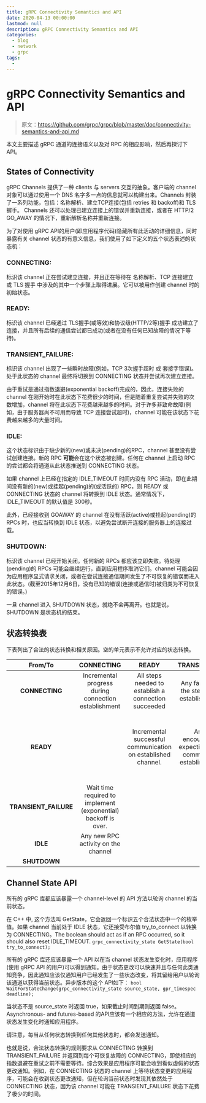 ```yaml
---
title: gRPC Connectivity Semantics and API
date: 2020-04-13 00:00:00
lastmod: null
description: gRPC Connectivity Semantics and API
categories: 
  - blog
  - network
  - grpc
tags: 
  - 
---
```


# gRPC Connectivity Semantics and API
> 原文：https://github.com/grpc/grpc/blob/master/doc/connectivity-semantics-and-api.md

本文主要描述 gRPC 通道的连接语义以及对 RPC 的相应影响，然后再探讨下 API。

## States of Connectivity
gRPC Channels 提供了一种 clients 与 servers 交互的抽象。客户端的 channel 对象可以通过使用一个 DNS 名字多一点的信息就可以构建出来。Channels 封装了一系列功能，包括：名称解析、建立TCP连接(包括 retries 和 backoff)和 TLS 握手。
Channels 还可以处理已建立连接上的错误并重新连接，或者在 HTTP/2 GO_AWAY 的情况下，重新解析名称并重新连接。

为了对使用 gRPC API的用户(即应用程序代码)隐藏所有此活动的详细信息，同时暴露有关 channel 状态的有意义信息，我们使用了如下定义的五个状态表述的状态机：

### CONNECTING: 
标识该 channel 正在尝试建立连接，并且正在等待在 名称解析、TCP 连接建立 或 TLS 握手 中涉及的其中一个步骤上取得进展。它可以被用作创建 channel 时的初始状态。

### READY: 
标识该 channel 已经通过 TLS握手(或等效)和协议级(HTTP/2等)握手 成功建立了连接，并且所有后续的通信尝试都已成功(或者在没有任何已知故障的情况下等待)。

### TRANSIENT_FAILURE:
标识该 channel 出现了一些瞬时故障(例如，TCP 3次握手超时 或 套接字错误)。处于此状态的 channel 最终将切换到 CONNECTING 状态并尝试再次建立连接。

由于重试是通过指数退避(exponential backoff)完成的，因此，连接失败的 channel 在刚开始时在此状态下花费很少的时间，但是随着重复尝试并失败的次数增加，channel 将在此状态下花费越来越多的时间。对于许多非致命故障(例如，由于服务器尚不可用而导致 TCP 连接尝试超时)，channel 可能在该状态下花费越来越多的大量时间。

### IDLE: 
这个状态标识由于缺少新的(new)或未决(pending)的RPC，channel 甚至没有尝试创建连接。新的 RPC **可能**会在这个状态被创建。任何在 channel 上启动 RPC 的尝试都会将通道从此状态推送到 CONNECTING 状态。

如果 channel 上已经在指定的 IDLE_TIMEOUT 时间内没有 RPC 活动，即在此期间没有新的(new)或挂起(pending)的(或活跃的) RPC，则 READY 或 CONNECTING 状态的 channel 将转换到 IDLE 状态。通常情况下，IDLE_TIMEOUT 的默认值是 300秒。

此外，已经接收到 GOAWAY 的 channel 在没有活跃(active)或挂起(pending)的 RPCs 时，也应当转换到 IDLE 状态，以避免尝试断开连接的服务器上的连接过载。

### SHUTDOWN: 
标识该 channel 已经开始关闭。任何新的 RPCs 都应该立即失败。待处理(pending)的 RPCs 可能会继续运行，直到应用程序取消它们。channel 可能会因为应用程序显式请求关闭，或者在尝试连接通信期间发生了不可恢复的错误而进入此状态。(截至2015年12月6日，没有已知的错误(连接或通信时)被归类为不可恢复的错误。)

一旦 channel 进入 SHUTDOWN 状态，就绝不会再离开。也就是说，SHUTDOWN 是状态机的结束。

## 状态转换表
下表列出了合法的状态转换和相关原因。空的单元表示不允许对应的状态转换。

|From/To | CONNECTING | READY | TRANSIENT_FAILURE | IDLE | SHUTDOWN |
|:----:|:----:|:----:|:----:|:----:|:----:|
| __CONNECTING__ | Incremental progress during connection establishment | All steps needed to establish a connection succeeded | Any failure in any of the steps needed to establish connection | No RPC activity on channel for IDLE_TIMEOUT | Shutdown triggered by application. |
| __READY__ | | Incremental successful communication on established channel. | Any failure encountered while expecting successful communication on established channel. | No RPC activity on channel for IDLE_TIMEOUT OR upon receiving a GOAWAY while there are no pending RPCs. | Shutdown triggered by application. |
| __TRANSIENT_FAILURE__ | Wait time required to implement (exponential) backoff is over. | | | | Shutdown triggered by application. |
| __IDLE__ | Any new RPC activity on the channel | | | | Shutdown triggered by application. |
| __SHUTDOWN__ | | | | | |

## Channel State API
所有的 gRPC 库都应该暴露一个 channel-level 的 API 方法以轮询 channel 的当前状态。

在 C++ 中, 这个方法叫 GetState，它会返回一个标识五个合法状态中一个的枚举值。如果 channel 当前处于 IDLE 状态，它还接受布尔值 try_to_connect 以转换为 CONNECTING。The boolean should act as if an RPC occurred, so it should also reset IDLE_TIMEOUT.
``` grpc_connectivity_state GetState(bool try_to_connect); ```

所有的 gRPC 库还应该暴露一个 API 以在当 channel 状态发生变化时，应用程序(使用 gRPC API 的用户)可以得到通知。由于状态更改可以快速并且与任何此类通知竞争，因此通知应该仅通知用户已经发生了一些状态改变，将其留给用户以轮询该通道以获得当前状态。异步版本的这个 API如下：
``` bool WaitForStateChange(grpc_connectivity_state source_state, gpr_timespec deadline); ```

当状态不是 source_state 时返回 true，如果截止时间到期则返回 false。Asynchronous- and futures-based 的API应该有一个相应的方法，允许在通道状态发生变化时通知应用程序。

请注意，每当从任何状态转换到任何其他状态时，都会发送通知。 

也就是说，合法状态转换的规则要求从 CONNECTING 转换到 TRANSIENT_FAILURE 并返回到每个可恢复故障的 CONNECTING，即使相应的指数退避在重试之前不需要等待。综合效果是应用程序可能会收到看似虚假的状态更改通知。例如，在 CONNECTING 状态的 channel 上等待状态变更的应用程序，可能会在收到状态更改通知，但在轮询当前状态时发现其依然处于 CONNECTING 状态，因为该 channel 可能在 TRANSIENT_FAILURE 状态下花费了极少的时间。
